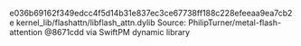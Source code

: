 e036b69162f349edcc4f5d14b31e837ec3ce67738ff188c228efeeaa9ea7cb2e  kernel_lib/flashattn/libflash_attn.dylib
Source: PhilipTurner/metal-flash-attention @8671cdd via SwiftPM dynamic library

